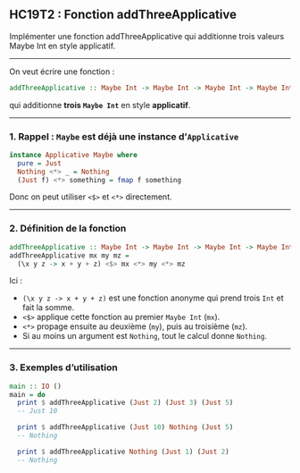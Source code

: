 ## HC19T2 : Fonction addThreeApplicative

Implémenter une fonction addThreeApplicative qui additionne trois valeurs Maybe Int en style applicatif.

---

On veut écrire une fonction :

```haskell
addThreeApplicative :: Maybe Int -> Maybe Int -> Maybe Int -> Maybe Int
```

qui additionne **trois `Maybe Int`** en style **applicatif**.

---

### 1. Rappel : `Maybe` est déjà une instance d’`Applicative`

```haskell
instance Applicative Maybe where
  pure = Just
  Nothing <*> _ = Nothing
  (Just f) <*> something = fmap f something
```

Donc on peut utiliser `<$>` et `<*>` directement.

---

### 2. Définition de la fonction

```haskell
addThreeApplicative :: Maybe Int -> Maybe Int -> Maybe Int -> Maybe Int
addThreeApplicative mx my mz =
  (\x y z -> x + y + z) <$> mx <*> my <*> mz
```

Ici :

* `(\x y z -> x + y + z)` est une fonction anonyme qui prend trois `Int` et fait la somme.
* `<$>` applique cette fonction au premier `Maybe Int` (`mx`).
* `<*>` propage ensuite au deuxième (`my`), puis au troisième (`mz`).
* Si au moins un argument est `Nothing`, tout le calcul donne `Nothing`.

---

### 3. Exemples d’utilisation

```haskell
main :: IO ()
main = do
  print $ addThreeApplicative (Just 2) (Just 3) (Just 5)
  -- Just 10

  print $ addThreeApplicative (Just 10) Nothing (Just 5)
  -- Nothing

  print $ addThreeApplicative Nothing (Just 1) (Just 2)
  -- Nothing
```
